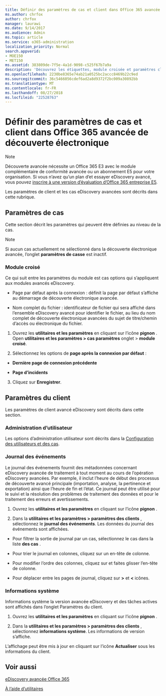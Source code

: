 ```yaml
---
title: Définir des paramètres de cas et client dans Office 365 avancée de découverte électronique
ms.author: chrfox
author: chrfox
manager: laurawi
ms.date: 9/14/2017
ms.audience: Admin
ms.topic: article
ms.service: o365-administration
localization_priority: Normal
search.appverid:
- MOE150
- MET150
ms.assetid: 383809de-7f5e-4a1d-9098-c525f67b7a9a
description: 'Découvrez les étiquettes, module croisée et paramètres clients que vous pouvez définir au niveau de la cas dans Office 365 avancée de découverte électronique.  '
ms.openlocfilehash: 2230be8365e74ab21a0525bc2accc8469b22c9ed
ms.sourcegitcommit: 36c5466056cdef6ad2a8d9372f2bc009a30892bb
ms.translationtype: MT
ms.contentlocale: fr-FR
ms.lasthandoff: 08/27/2018
ms.locfileid: "22528763"
---
```

# <a name="define-case-and-tenant-settings-in-office-365-advanced-ediscovery"></a>Définir des paramètres de cas et client dans Office 365 avancée de découverte électronique

> [!NOTE]
> Découverte avancée nécessite un Office 365 E3 avec le module complémentaire de conformité avancée ou un abonnement E5 pour votre organisation. Si vous n’avez qu’un plan d’et essayer eDiscovery avancé, vous pouvez [inscrire à une version d’évaluation d’Office 365 entreprise E5](https://go.microsoft.com/fwlink/p/?LinkID=698279). 
  
Les paramètres de client et les cas eDiscovery avancées sont décrits dans cette rubrique.
  
## <a name="case-settings"></a>Paramètres de cas

Cette section décrit les paramètres qui peuvent être définies au niveau de la cas.
  
> [!NOTE]
> Si aucun cas actuellement ne sélectionné dans la découverte électronique avancée, l’onglet **paramètres de casse** est inactif. 
  
### <a name="cross-module"></a>Module croisé

Ce qui suit entre les paramètres du module est cas options qui s’appliquent aux modules avancés eDiscovery.
  
- Page par défaut après la connexion : définit la page par défaut s’affiche au démarrage de découverte électronique avancée.
    
- Nom complet du fichier : identificateur de fichier qui sera affiché dans l’ensemble eDiscovery avancé pour identifier le fichier, au lieu du nom complet de découverte électronique avancées du sujet de titre/chemin d’accès ou électronique du fichier.
    
1. Ouvrez les **utilitaires et les paramètres** en cliquant sur l’icône **pignon** . Open **utilitaires et les paramètres \> cas paramètres** onglet \> **module croisé**. 
    
2. Sélectionnez les options de **page après la connexion par défaut** : 
    
  - **Dernière page de connexion précédente**
    
  - **Page d’incidents**
    
3. Cliquez sur **Enregistrer**.
    
## <a name="tenant-settings"></a>Paramètres du client

Les paramètres de client avancé eDiscovery sont décrits dans cette section.
  
### <a name="user-administration"></a>Administration d’utilisateur

Les options d’administration utilisateur sont décrits dans la [Configuration des utilisateurs et des cas](set-up-users-and-cases-in-advanced-ediscovery.md).
  
### <a name="event-log"></a>Journal des événements

Le journal des événements fournit des métadonnées concernant eDiscovery avancée de traitement à tout moment au cours de l’opération eDiscovery avancées. Par exemple, il inclut l’heure de début des processus de découverte avancé principale (importation, analyse, la pertinence et exportation) ainsi que l’heure de fin et l’état. Ce journal peut être utilisé pour le suivi et la résolution des problèmes de traitement des données et pour le traitement des erreurs et avertissements.
  
1. Ouvrez les **utilitaires et les paramètres** en cliquant sur l’icône **pignon** . 
    
2. Dans la **utilitaires et les paramètres \> paramètres des clients** , sélectionnez le **journal des événements**. Les données du journal des événements sont affichées.
    
  - Pour filtrer la sortie de journal par un cas, sélectionnez le cas dans la liste **des cas** . 
    
  - Pour trier le journal en colonnes, cliquez sur un en-tête de colonne. 
    
  - Pour modifier l’ordre des colonnes, cliquez sur et faites glisser l’en-tête de colonne.
    
  - Pour déplacer entre les pages de journal, cliquez sur **\>** et **\<** icônes. 
    
### <a name="system-information"></a>Informations système

Informations système la version avancée eDiscovery et des tâches actives sont affichés dans l’onglet Paramètres du client.
  
1. Ouvrez les **utilitaires et les paramètres** en cliquant sur l’icône **pignon** . 
    
2. Dans la **utilitaires et les paramètres \> paramètres des clients** , sélectionnez **informations système**. Les informations de version s’affiche.
    
L’affichage peut être mis à jour en cliquant sur l’icône **Actualiser** sous les informations du client. 
  
## <a name="see-also"></a>Voir aussi

[eDiscovery avancée Office 365](office-365-advanced-ediscovery.md)
  
[À l’aide d’utilitaires](use-advanced-ediscovery-utilities.md)

